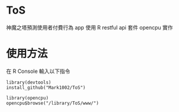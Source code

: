 # ToS
神魔之塔預測使用者付費行為 app
使用 R restful api 套件 opencpu 實作

# 使用方法
在 R Console 輸入以下指令

    library(devtools)
    install_github("Mark1002/ToS")
    
    library(opencpu)
    opencpu$browse("/library/ToS/www/")
